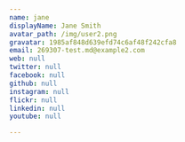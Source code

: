 ```yaml
---
name: jane
displayName: Jane Smith
avatar_path: /img/user2.png
gravatar: 1985af848d639efd74c6af48f242cfa8
email: 269307-test.md@example2.com
web: null
twitter: null
facebook: null
github: null
instagram: null
flickr: null
linkedin: null
youtube: null

---
```







